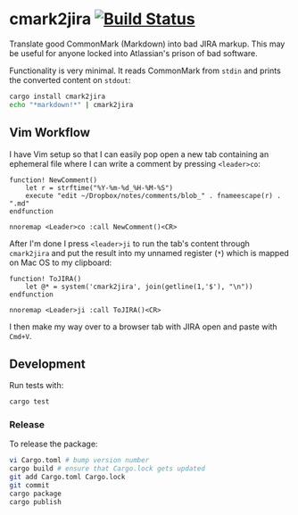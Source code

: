 # cmark2jira [![Build Status](https://travis-ci.org/brandur/cmark2jira.svg?branch=master)](https://travis-ci.org/brandur/cmark2jira)

Translate good CommonMark (Markdown) into bad JIRA markup.
This may be useful for anyone locked into Atlassian's
prison of bad software.

Functionality is very minimal. It reads CommonMark from
`stdin` and prints the converted content on `stdout`:

``` sh
cargo install cmark2jira
echo "*markdown!*" | cmark2jira
```

## Vim Workflow

I have Vim setup so that I can easily pop open a new tab
containing an ephemeral file where I can write a comment
by pressing `<leader>co`:

``` vim
function! NewComment()
    let r = strftime("%Y-%m-%d_%H-%M-%S")
    execute "edit ~/Dropbox/notes/comments/blob_" . fnameescape(r) .  ".md"
endfunction

nnoremap <Leader>co :call NewComment()<CR>
```

After I'm done I press `<leader>ji` to run the tab's
content through `cmark2jira` and put the result into my
unnamed register (`*`) which is mapped on Mac OS to my
clipboard:

``` vim
function! ToJIRA()
    let @* = system('cmark2jira', join(getline(1,'$'), "\n"))
endfunction

nnoremap <Leader>ji :call ToJIRA()<CR>
```

I then make my way over to a browser tab with JIRA open and
paste with `Cmd+V`.

## Development

Run tests with:

``` sh
cargo test
```

### Release

To release the package:

``` sh
vi Cargo.toml # bump version number
cargo build # ensure that Cargo.lock gets updated
git add Cargo.toml Cargo.lock
git commit
cargo package
cargo publish
```
